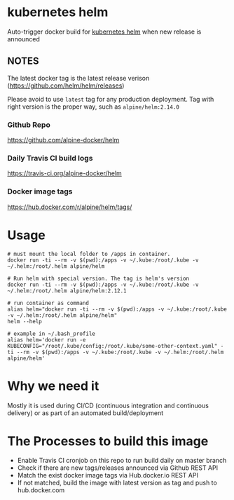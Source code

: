 # kubernetes helm

Auto-trigger docker build for [kubernetes helm](https://github.com/kubernetes/helm) when new release is announced

## NOTES

The latest docker tag is the latest release verison (https://github.com/helm/helm/releases)

Please avoid to use `latest` tag for any production deployment. Tag with right version is the proper way, such as `alpine/helm:2.14.0`

### Github Repo

https://github.com/alpine-docker/helm

### Daily Travis CI build logs

https://travis-ci.org/alpine-docker/helm

### Docker image tags

https://hub.docker.com/r/alpine/helm/tags/

# Usage

    # must mount the local folder to /apps in container.
    docker run -ti --rm -v $(pwd):/apps -v ~/.kube:/root/.kube -v ~/.helm:/root/.helm alpine/helm

    # Run helm with special version. The tag is helm's version
    docker run -ti --rm -v $(pwd):/apps -v ~/.kube:/root/.kube -v ~/.helm:/root/.helm alpine/helm:2.12.1

    # run container as command
    alias helm="docker run -ti --rm -v $(pwd):/apps -v ~/.kube:/root/.kube -v ~/.helm:/root/.helm alpine/helm"
    helm --help
    
    # example in ~/.bash_profile
    alias helm='docker run -e KUBECONFIG="/root/.kube/config:/root/.kube/some-other-context.yaml" -ti --rm -v $(pwd):/apps -v ~/.kube:/root/.kube -v ~/.helm:/root/.helm alpine/helm'

# Why we need it

Mostly it is used during CI/CD (continuous integration and continuous delivery) or as part of an automated build/deployment

# The Processes to build this image

* Enable Travis CI cronjob on this repo to run build daily on master branch
* Check if there are new tags/releases announced via Github REST API
* Match the exist docker image tags via Hub.docker.io REST API
* If not matched, build the image with latest version as tag and push to hub.docker.com
